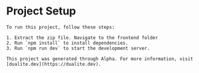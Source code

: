 # Project Setup
    
    To run this project, follow these steps:
    
    1. Extract the zip file. Navigate to the frontend folder
    2. Run `npm install` to install dependencies.
    3. Run `npm run dev` to start the development server.
    
    This project was generated through Alpha. For more information, visit [dualite.dev](https://dualite.dev).